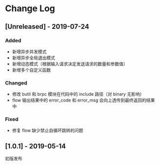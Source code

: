 # Change Log
## [Unreleased] - 2019-07-24
### Added
* 新增异步并发模式
* 新增异步全局退出模式
* 新增动态模式（根据输入请求决定发送请求的数量和参数值）
* 新增多个自定义函数
### Changed
* 修改 butil 和 brpc 模块在代码中的 include 路径（对 binary 无影响）
* flow 输出结果中的 error_code 和 error_msg 会向上透传到最终返回的结果中
### Fixed
* 修复 flow 缺少禁止自循环跳转的问题
## [1.0.1] - 2019-05-14
初版发布